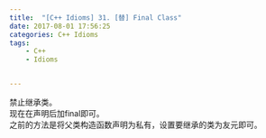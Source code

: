 ```yaml
---
title:  "[C++ Idioms] 31. [替] Final Class"
date: 2017-08-01 17:56:25
categories: C++ Idioms
tags:
    - C++
    - Idioms


---
```

禁止继承类。<!--more-->  
现在在声明后加final即可。  
之前的方法是将父类构造函数声明为私有，设置要继承的类为友元即可。  